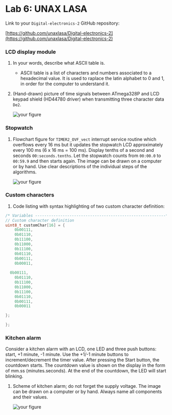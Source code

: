 # Lab 6: UNAX LASA

Link to your `Digital-electronics-2` GitHub repository:

[https://github.com/unaxlasa/Digital-electronics-2](https://github.com/unaxlasa/Digital-electronics-2)


### LCD display module

1. In your words, describe what ASCII table is.
   * ASCII table is a list of characters and numbers associated to a hexadecimal value. It is used to raplace the latin alphabet to 0 and 1, in order for the computer to understand it.

2. (Hand-drawn) picture of time signals between ATmega328P and LCD keypad shield (HD44780 driver) when transmitting three character data `De2`.

   ![your figure]()


### Stopwatch

1. Flowchart figure for `TIMER2_OVF_vect` interrupt service routine which overflows every 16&nbsp;ms but it updates the stopwatch LCD approximately every 100&nbsp;ms (6 x 16&nbsp;ms = 100&nbsp;ms). Display tenths of a second and seconds `00:seconds.tenths`. Let the stopwatch counts from `00:00.0` to `00:59.9` and then starts again. The image can be drawn on a computer or by hand. Use clear descriptions of the individual steps of the algorithms.

   ![your figure]()


### Custom characters

1. Code listing with syntax highlighting of two custom character definition:

```c
/* Variables ---------------------------------------------------------*/
// Custom character definition
uint8_t customChar[16] = {
	0b00111,
	0b01110,
	0b11100,
	0b11000,
	0b11100,
	0b01110,
	0b00111,
	0b00011,
	
  0b00111,
	0b01110,
	0b11100,
	0b11000,
	0b11100,
	0b01110,
	0b00111,
	0b00011

};

};
```


### Kitchen alarm

Consider a kitchen alarm with an LCD, one LED and three push buttons: start, +1 minute, -1 minute. Use the +1/-1 minute buttons to increment/decrement the timer value. After pressing the Start button, the countdown starts. The countdown value is shown on the display in the form of mm.ss (minutes.seconds). At the end of the countdown, the LED will start blinking.

1. Scheme of kitchen alarm; do not forget the supply voltage. The image can be drawn on a computer or by hand. Always name all components and their values.

   ![your figure]()
